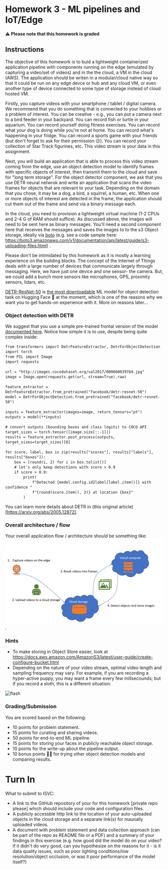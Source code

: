 # Homework 3 - ML pipelines and IoT/Edge

 :warning: **Please note that this homework is graded**

## Instructions

The objective of this homework is to buld a lightweight containerized application pipeline with components running on the edge (emulated by capturing a video/set of videos) and in the the cloud, a VM in the cloud (AWS).  The application should be writen in a modular/cloud native way so that it could be run on any edge devce or hub and any cloud VM, or even another type of device connected to some type of storage instead of cloud hosted VM.   

Firstly, you capture videos with your smartphone / tablet / digital camera. We recommend that you do something that is connected to your hobbies or a problem of interest. You can be creative - e.g., you can put a camera next to a bird feeder in your backyard. You can record fish or turtle in your aquarium. You can record yourself doing fitness exercises. You can record what your dog is doing while you're not at home. You can record what's happening in your fridge. You can record a sports game with your friends (but don't forget to ask for their permission 😉). You can record your collection of Star Track figurines, etc. This video stream is your data in this assignment. 

Next, you will build an application that is able to process this video stream coming from the edge, use an object detection model to identify frames with specific objects of interest, then transmit them to the cloud  and save for "long term storage".  For the object detector component, we ask that you use DETR neural netwrok and write an application that scans the video frames for objects that are relevant to your task. Depending on the domain that you chose, it may be a dog, a bird, a squirrel, a human, etc. When one or more objects of interest are detected in the frame, the application should cut them out of the frame and send via a binary message each.   

In the cloud, you need to provision a lightweight virtual machine (1-2 CPUs and 2-4 G of RAM should suffice). As discussed above, the images will need to be sent here as binary messages.  You'll need a second component here that receives the messages and saves the images to to the s3 Object storage, ideally via [boto](https://pypi.org/project/boto) (e.g. see a code sample here: https://boto3.amazonaws.com/v1/documentation/api/latest/guide/s3-uploading-files.html) .

Please don't be intimidated by this homework as it is mostly a learning experience on the building blocks. The concept of the Internet of Things deals with a large number of devices that communicate largely through messaging. Here, we have just one device and one sensor- the camera.  But, we could add a bunch more sensors like microphones, GPS, proximity sensors, lidars, etc.

[DETR-ResNet-50](https://huggingface.co/facebook/detr-resnet-50)  is [the most downloadable](https://huggingface.co/models?pipeline_tag=object-detection&sort=downloads) ML model for object detection task on Hugging Face 🤗 at the moment, which is one of the reasons why we want you to get hands-on experience with it. More on reasons later...

### Object detection with DETR 
We suggest that you use a simple pre-trained frontal version of the model [documented here](https://huggingface.co/docs/transformers/model_doc/detr).  Notice how simple it is to use, despite being quite complex inside:
```
from transformers import DetrFeatureExtractor, DetrForObjectDetection
import torch
from PIL import Image
import requests

url = "http://images.cocodataset.org/val2017/000000039769.jpg"
image = Image.open(requests.get(url, stream=True).raw)

feature_extractor = DetrFeatureExtractor.from_pretrained("facebook/detr-resnet-50")
model = DetrForObjectDetection.from_pretrained("facebook/detr-resnet-50")

inputs = feature_extractor(images=image, return_tensors="pt")
outputs = model(**inputs)

# convert outputs (bounding boxes and class logits) to COCO API
target_sizes = torch.tensor([image.size[::-1]])
results = feature_extractor.post_process(outputs, target_sizes=target_sizes)[0]

for score, label, box in zip(results["scores"], results["labels"], results["boxes"]):
    box = [round(i, 2) for i in box.tolist()]
    # let's only keep detections with score > 0.9
    if score > 0.9:
        print(
            f"Detected {model.config.id2label[label.item()]} with confidence "
            f"{round(score.item(), 3)} at location {box}"
        )
```
You can learn more details about DETR in (this original article)[https://arxiv.org/abs/2005.12872].

### Overall architecture / flow
Your overall application flow / architecture should be something like: ![this](pipeline.png). 

### Hints
- To make storing in Object Store easier, look at https://docs.aws.amazon.com/AmazonS3/latest/user-guide/create-configure-bucket.html
- Depending on the nature of your video stream, optimal video length and sampling frequency may vary. For example, if you are recording a hyper-active puppy, you may want a frame every few millsecounds; but if you record a sloth, this is a different situation:

![flash](https://media.tenor.com/lWXg5ivpQUQAAAAC/zootopia-flash.gif)
 
### Grading/Submission
You are scored based on the following:

- 10 points for problem statement.
- 15 points for curating and sharing videos.
- 50 points for end-to-end ML pipeline.
- 15 points for storing your faces in publicly reachable object storage.
- 10 points for the write-up about the pipeline output.
- 10 bonus points 🎉🎉 for trying other object detection models and comparing results.

# Turn In
What to submit to ISVC:
- A link to the GitHub repository of your for this homework [private repo please] which should include your code and configuration files.   
- A publicly accessble http link to the location of your auto-uploaded objects in the cloud storage and a separate link(s) for maunally uploaded videos. 
- A document with problem statement and data collection approach (can be part of the repo as README file or a PDF) and a summary of your findings in this exercise (e.g. how good did the model do on your video? if it didn't do very good, can you hypothesize on the reasons for it - is it data quality issues, such as poor lighting conditions/low resolution/object occlusion, or was it poor performance of the model itself?)
